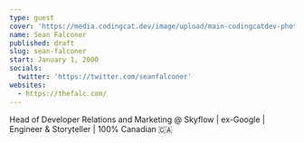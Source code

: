 ```yaml
---
type: guest
cover: 'https://media.codingcat.dev/image/upload/main-codingcatdev-photo/podcast-guest/seanfalconer'
name: Sean Falconer
published: draft
slug: sean-falconer
start: January 1, 2000
socials:
  twitter: 'https://twitter.com/seanfalconer'
websites:
  - https://thefalc.com/
---
```


Head of Developer Relations and Marketing @ Skyflow | ex-Google | Engineer & Storyteller | 100% Canadian 🇨🇦
